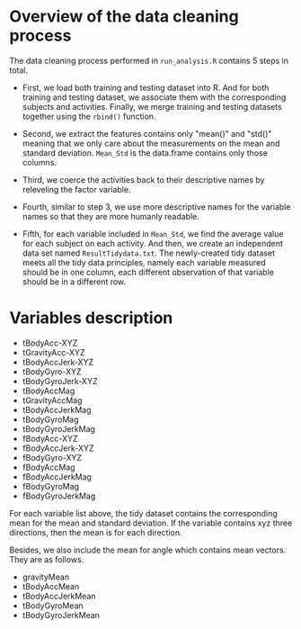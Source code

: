 # Overview of the data cleaning process

The data cleaning process performed in `run_analysis.R` contains 5 steps in total.

* First, we load both training and testing dataset into R. And for both training and testing dataset,
we associate them with the corresponding subjects and activities. Finally, we merge training and testing
datasets together using the `rbind()` function.

* Second, we extract the features contains only "mean()" and "std()" meaning that we only
care about the measurements on the mean and standard deviation. `Mean_Std` is the data.frame
contains only those columns.

* Third, we coerce the activities back to their descriptive names by releveling the factor variable.

* Fourth, similar to step 3, we use more descriptive names for the variable names so that they are more humanly readable.

* Fifth, for each variable included in `Mean_Std`, we find the average value for each subject on each activity.
And then, we create an independent data set named `ResultTidydata.txt`. The newly-created tidy dataset meets all the tidy data principles, 
namely each variable measured should be in one column, each different observation of that variable should be in a different row.

# Variables description

* tBodyAcc-XYZ
* tGravityAcc-XYZ
* tBodyAccJerk-XYZ
* tBodyGyro-XYZ
* tBodyGyroJerk-XYZ
* tBodyAccMag
* tGravityAccMag
* tBodyAccJerkMag
* tBodyGyroMag
* tBodyGyroJerkMag
* fBodyAcc-XYZ
* fBodyAccJerk-XYZ
* fBodyGyro-XYZ
* fBodyAccMag
* fBodyAccJerkMag
* fBodyGyroMag
* fBodyGyroJerkMag

For each variable list above, the tidy dataset contains the corresponding mean for the mean and standard deviation. 
If the variable contains xyz three directions, then the mean is for each direction.

Besides, we also include the mean for angle which contains mean vectors. They are as follows.

* gravityMean
* tBodyAccMean
* tBodyAccJerkMean
* tBodyGyroMean
* tBodyGyroJerkMean